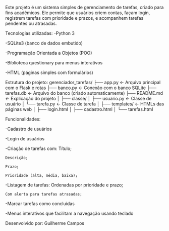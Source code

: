 Este projeto é um sistema simples de gerenciamento de tarefas, criado para fins acadêmicos. Ele permite que usuários criem contas, façam login, registrem tarefas com prioridade e prazos, e acompanhem tarefas pendentes ou atrasadas.

Tecnologias utilizadas:
-Python 3

-SQLite3 (banco de dados embutido)

-Programação Orientada a Objetos (POO)

-Biblioteca questionary para menus interativos

-HTML (páginas simples com formulários)

Estrutura do projeto:
gerenciador_tarefas/
├── app.py                  ← Arquivo principal com o Flask e rotas
├── banco.py                ← Conexão com o banco SQLite
├── tarefas.db              ← Arquivo do banco (criado automaticamente)
├── README.md               ← Explicação do projeto
│
├── classe/
│   ├── usuario.py          ← Classe de usuário
│   └── tarefa.py           ← Classe de tarefa
│
├── templates/              ← HTMLs das páginas web
│   ├── login.html
│   ├── cadastro.html
│   └── tarefas.html



Funcionalidades:

-Cadastro de usuários

-Login de usuários

-Criação de tarefas com:
    Título;

    Descrição;

    Prazo;

    Prioridade (alta, média, baixa);

-Listagem de tarefas:
    Ordenadas por prioridade e prazo;

    Com alerta para tarefas atrasadas;

-Marcar tarefas como concluídas

-Menus interativos que facilitam a navegação usando teclado

Desenvolvido por: Guilherme Campos
